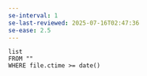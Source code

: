 ```yaml
---
se-interval: 1
se-last-reviewed: 2025-07-16T02:47:36
se-ease: 2.5
---
```

```dataview
list
FROM ""
WHERE file.ctime >= date()
```
